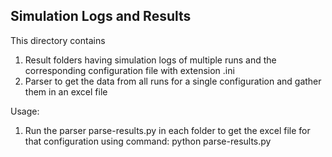 
Simulation Logs and Results
------------------------


This directory contains

1) Result folders having simulation logs of multiple runs and the corresponding configuration file with extension .ini
2) Parser to get the data from all runs for a single configuration and gather them in an excel file

Usage:

1) Run the parser parse-results.py in each folder to get the excel file for that configuration using command: python parse-results.py



